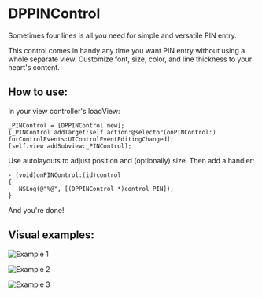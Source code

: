 # DPPINControl

Sometimes four lines is all you need for simple and versatile PIN entry.

This control comes in handy any time you want PIN entry without using a whole separate view. Customize font, size, color, and line thickness to your heart's content.

## How to use:

In your view controller's loadView:

```
_PINControl = [DPPINControl new];
[_PINControl addTarget:self action:@selector(onPINControl:) forControlEvents:UIControlEventEditingChanged];
[self.view addSubview:_PINControl];
```

Use autolayouts to adjust position and (optionally) size.
Then add a handler:

```
- (void)onPINControl:(id)control
{
   NSLog(@"%@", [(DPPINControl *)control PIN]);
}
```
And you're done!

## Visual examples:

![Example 1](http://i.imgur.com/XaKdly3.png)

![Example 2](http://i.imgur.com/Tw1v8gH.png)

![Example 3](http://i.imgur.com/4oCFdFl.png)
